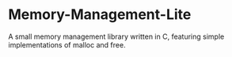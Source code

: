 # Memory-Management-Lite

A small memory management library written in C, featuring simple implementations of malloc and free.
